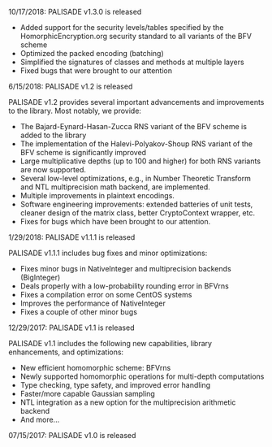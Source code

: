 10/17/2018: PALISADE v1.3.0 is released

* Added support for the security levels/tables specified by the HomorphicEncryption.org security standard to all variants of the BFV scheme
* Optimized the packed encoding (batching)
* Simplified the signatures of classes and methods at multiple layers
* Fixed bugs that were brought to our attention

6/15/2018: PALISADE v1.2 is released

PALISADE v1.2 provides several important advancements and improvements to the library.  Most notably, we provide:

* The Bajard-Eynard-Hasan-Zucca RNS variant of the BFV scheme is added to the library
* The implementation of the Halevi-Polyakov-Shoup RNS variant of the BFV scheme is significantly improved
* Large multiplicative depths (up to 100 and higher) for both RNS variants are now supported.
* Several low-level optimizations, e.g., in Number Theoretic Transform and NTL multiprecision math backend, are implemented.
* Multiple improvements in plaintext encodings.
* Software engineering improvements: extended batteries of unit tests, cleaner design of the matrix class, better CryptoContext wrapper, etc.
* Fixes for bugs which have been brought to our attention.

1/29/2018: PALISADE v1.1.1 is released

PALISADE v1.1.1 includes bug fixes and minor optimizations:

* Fixes minor bugs in NativeInteger and multiprecision backends (BigInteger)
* Deals properly with a low-probability rounding error in BFVrns
* Fixes a compilation error on some CentOS systems
* Improves the performance of NativeInteger
* Fixes a couple of other minor bugs

12/29/2017: PALISADE v1.1 is released

PALISADE v1.1  includes the following new capabilities, library enhancements, and optimizations:

* New efficient homomorphic scheme: BFVrns
* Newly supported homomorphic operations for multi-depth computations
* Type checking, type safety, and improved error handling
* Faster/more capable Gaussian sampling
* NTL integration as a new option for the multiprecision arithmetic backend
* And more...

07/15/2017: PALISADE v1.0 is released
